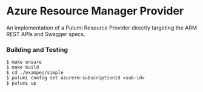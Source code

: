 # Azure Resource Manager Provider

An implementation of a Pulumi Resource Provider directly targeting the ARM REST
APIs and Swagger specs.

### Building and Testing

```
$ make ensure
$ make build
$ cd ./exampes/simple
$ pulumi config set azurerm:subscriptionId <sub-id>
$ pulumi up
```

